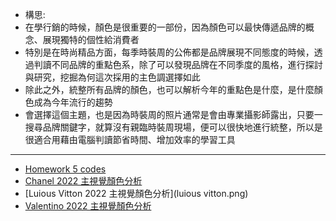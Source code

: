 * 構思:
* 在學行銷的時候，顏色是很重要的一部份，因為顏色可以最快傳遞品牌的概念、展現獨特的個性給消費者
* 特別是在時尚精品方面，每季時裝周的公佈都是品牌展現不同態度的時候，透過判讀不同品牌的重點色系，除了可以發現品牌在不同季度的風格，進行探討與研究，挖掘為何這次採用的主色調選擇如此
* 除此之外，統整所有品牌的顏色，也可以解析今年的重點色是什麼，是什麼顏色成為今年流行的趨勢
* 會選擇這個主題，也是因為時裝周的照片通常是會由專業攝影師露出，只要一搜尋品牌關鍵字，就算沒有親臨時裝周現場，便可以很快地進行統整，所以是很適合用藉由電腦判讀節省時間、增加效率的學習工具
-----
* [Homework 5 codes](https://github.com/HsinYu-W/LAT/blob/main/HW5/main.js)
* [Chanel 2022 主視覺顏色分析](chanel.png)
* [Luious Vitton 2022 主視覺顏色分析](luious vitton.png)
* [Valentino 2022 主視覺顏色分析](valentino.png)
